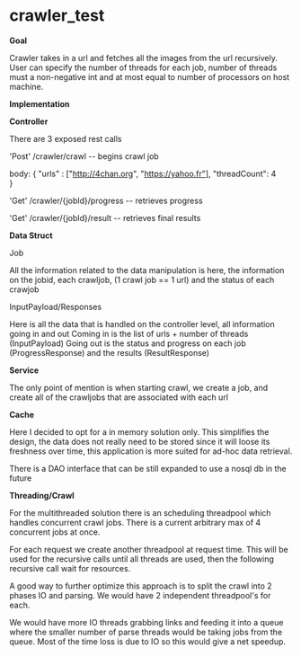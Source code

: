 # crawler_test

**Goal**

Crawler takes in a url and fetches all the images from the url recursively. 
User can specify the number of threads for each job, 
number of threads must a non-negative int and at most equal to number of processors on host machine.


**Implementation**

**Controller**

There are 3 exposed rest calls

'Post' /crawler/crawl -- begins crawl job

body: {
        "urls" : ["http://4chan.org", "https://yahoo.fr"],
      	"threadCount": 4	
      }

'Get' /crawler/{jobId}/progress -- retrieves progress

'Get' /crawler/{jobId}/result -- retrieves final results




**Data Struct**
 
Job

All the information related to the data manipulation is here, 
the information on the jobid, each crawljob, (1 crawl job == 1 url) and the status of each crawjob 

InputPayload/Responses

Here is all the data that is handled on the controller level, all information going in and out
Coming in is the list of urls + number of threads (InputPayload)
Going out is the status and progress on each job (ProgressResponse) and the results (ResultResponse)

**Service**

The only point of mention is when starting crawl, 
we create a job, and create all of the crawljobs that are associated with each url

**Cache**

Here I decided to opt for a in memory solution only. 
This simplifies the design, 
the data does not really need to be stored since it will loose its freshness over time, 
this application is more suited for ad-hoc data retrieval.

There is a DAO interface that can be still expanded to use a nosql db in the future

**Threading/Crawl**

For the multithreaded solution there is an scheduling threadpool which handles concurrent crawl jobs.
There is a current arbitrary max of 4 concurrent jobs at once.

For each request we create another threadpool at request time. 
This will be used for the recursive calls until all threads are used, then the following recursive call wait for resources.


A good way to further optimize this approach is to split the crawl into 2 phases IO and parsing.
We would have 2 independent threadpool's for each. 

We would have more IO threads grabbing links and feeding it into a queue where the smaller number of parse threads would be taking jobs from the queue.
Most of the time loss is due to IO so this would give a net speedup.


